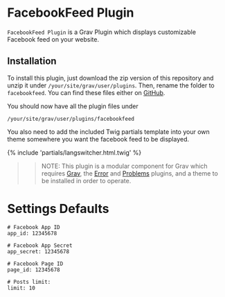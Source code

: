 # FacebookFeed Plugin

`FacebookFeed Plugin` is a Grav Plugin which displays customizable Facebook feed on your website.

## Installation

To install this plugin, just download the zip version of this repository and unzip it under `/your/site/grav/user/plugins`. Then, rename the folder to `facebookfeed`. You can find these files either on [GitHub](https://github.com/hexplor/grav-plugin-facebookfeed).

You should now have all the plugin files under

    /your/site/grav/user/plugins/facebookfeed

You also need to add the included Twig partials template into your own theme somewhere you want the facebook feed to be displayed.

{% include 'partials/langswitcher.html.twig' %}

>> NOTE: This plugin is a modular component for Grav which requires [Grav](http://github.com/getgrav/grav), the [Error](https://github.com/getgrav/grav-plugin-error) and [Problems](https://github.com/getgrav/grav-plugin-problems) plugins, and a theme to be installed in order to operate.

# Settings Defaults

```
# Facebook App ID
app_id: 12345678

# Facebook App Secret
app_secret: 12345678

# Facebook Page ID
page_id: 12345678

# Posts limit:
limit: 10
```
